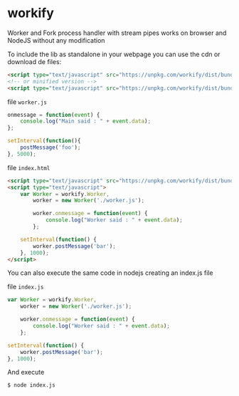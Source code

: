 # workify

Worker and Fork process handler with stream pipes works on browser and NodeJS without any modification

To include the lib as standalone in your webpage you can use the cdn or download de files:

```html
<script type="text/javascript" src="https://unpkg.com/workify/dist/bundle.js"></script>
<!-- or minified version -->
<script type="text/javascript" src="https://unpkg.com/workify/dist/bundle.min.js"></script>
```

<!-- You can also use as nodeJS module like this: -->

<!-- Create files in current work dir with the follow structure -->

file `worker.js`

```javascript
onmessage = function(event) {
    console.log("Main said : " + event.data);
};

setInterval(function(){
    postMessage('foo');
}, 5000);
```

file `index.html`

```html
<script type="text/javascript" src="https://unpkg.com/workify/dist/bundle.min.js"></script>
<script type="text/javascript">
    var Worker = workify.Worker,
        worker = new Worker('./worker.js');

        worker.onmessage = function(event) {
            console.log("Worker said : " + event.data);
        };

    setInterval(function() {
        worker.postMessage('bar');
    }, 1000);
</script>
```

You can also execute the same code in nodejs creating an index.js file

file `index.js`
```javascript
var Worker = workify.Worker,
    worker = new Worker('./worker.js');

    worker.onmessage = function(event) {
        console.log("Worker said : " + event.data);
    };

setInterval(function() {
    worker.postMessage('bar');
}, 1000);
```

And execute

```shell
$ node index.js
```
